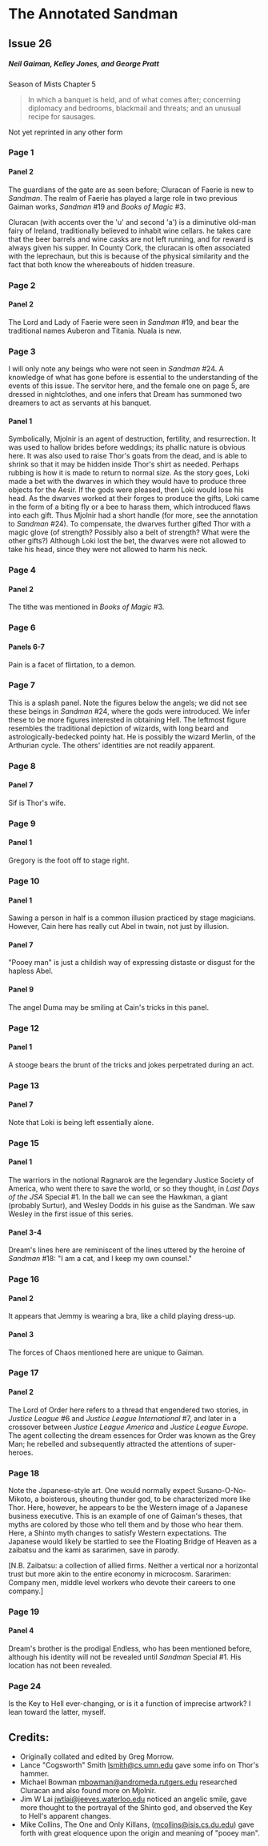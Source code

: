 # The Annotated Sandman

## Issue 26

##### Neil Gaiman, Kelley Jones, and George Pratt

Season of Mists Chapter 5

> In which a banquet is held,
> and of what comes after;
> concerning diplomacy and bedrooms, blackmail and threats;
> and an unusual recipe for sausages.

Not yet reprinted in any other form

### Page 1

#### Panel 2

The guardians of the gate are as seen before; Cluracan of Faerie is new to _Sandman_. The realm of Faerie has played a large role in two previous Gaiman works, _Sandman_ #19 and _Books of Magic_ #3.

Cluracan (with accents over the 'u' and second 'a') is a diminutive old-man fairy of Ireland, traditionally believed to inhabit wine cellars. he takes care that the beer barrels and wine casks are not left running, and for reward is always given his supper. In County Cork, the cluracan is often associated with the leprechaun, but this is because of the physical similarity and the fact that both know the whereabouts of hidden treasure.

### Page 2

#### Panel 2

The Lord and Lady of Faerie were seen in _Sandman_ #19, and bear the traditional names Auberon and Titania. Nuala is new.

### Page 3

I will only note any beings who were not seen in _Sandman_ #24. A knowledge of what has gone before is essential to the understanding of the events of this issue. The servitor here, and the female one on page 5, are dressed in nightclothes, and one infers that Dream has summoned two dreamers to act as servants at his banquet.

#### Panel 1

Symbolically, Mjolnir is an agent of destruction, fertility, and resurrection. It was used to hallow brides before weddings; its phallic nature is obvious here. It was also used to raise Thor's goats from the dead, and is able to shrink so that it may be hidden inside Thor's shirt as needed. Perhaps rubbing is how it is made to return to normal size. As the story goes, Loki made a bet with the dwarves in which they would have to produce three objects for the Aesir. If the gods were pleased, then Loki would lose his head. As the dwarves worked at their forges to produce the gifts, Loki came in the form of a biting fly or a bee to harass them, which introduced flaws into each gift. Thus Mjolnir had a short handle (for more, see the annotation to _Sandman_ #24). To compensate, the dwarves further gifted Thor with a magic glove (of strength? Possibly also a belt of strength? What were the other gifts?) Although Loki lost the bet, the dwarves were not allowed to take his head, since they were not allowed to harm his neck.

### Page 4

#### Panel 2

The tithe was mentioned in _Books of Magic_ #3.

### Page 6

#### Panels 6-7

Pain is a facet of flirtation, to a demon.

### Page 7

This is a splash panel. Note the figures below the angels; we did not see these beings in _Sandman_ #24, where the gods were introduced. We infer these to be more figures interested in obtaining Hell. The leftmost figure resembles the traditional depiction of wizards, with long beard and astrologically-bedecked pointy hat. He is possibly the wizard Merlin, of the Arthurian cycle. The others' identities are not readily apparent.

### Page 8

#### Panel 7

Sif is Thor's wife.

### Page 9

#### Panel 1

Gregory is the foot off to stage right.

### Page 10

#### Panel 1

Sawing a person in half is a common illusion practiced by stage magicians. However, Cain here has really cut Abel in twain, not just by illusion.

#### Panel 7

"Pooey man" is just a childish way of expressing distaste or disgust for the hapless Abel.

#### Panel 9

The angel Duma may be smiling at Cain's tricks in this panel.

### Page 12

#### Panel 1

A stooge bears the brunt of the tricks and jokes perpetrated during an act.

### Page 13

#### Panel 7

Note that Loki is being left essentially alone.

### Page 15

#### Panel 1

The warriors in the notional Ragnarok are the legendary Justice Society of America, who went there to save the world, or so they thought, in _Last Days of the JSA_ Special #1. In the ball we can see the Hawkman, a giant (probably Surtur), and Wesley Dodds in his guise as the Sandman. We saw Wesley in the first issue of this series.

#### Panel 3-4

Dream's lines here are reminiscent of the lines uttered by the heroine of _Sandman_ #18: "I am a cat, and I keep my own counsel."

### Page 16

#### Panel 2

It appears that Jemmy is wearing a bra, like a child playing dress-up.

#### Panel 3

The forces of Chaos mentioned here are unique to Gaiman.

### Page 17

#### Panel 2

The Lord of Order here refers to a thread that engendered two stories, in _Justice League_ #6 and _Justice League International_ #7, and later in a crossover between _Justice League America_ and _Justice League Europe_. The agent collecting the dream essences for Order was known as the Grey Man; he rebelled and subsequently attracted the attentions of super-heroes.

### Page 18

Note the Japanese-style art. One would normally expect Susano-O-No-Mikoto, a boisterous, shouting thunder god, to be characterized more like Thor. Here, however, he appears to be the Western image of a Japanese business executive. This is an example of one of Gaiman's theses, that myths are colored by those who tell them and by those who hear them. Here, a Shinto myth changes to satisfy Western expectations. The Japanese would likely be startled to see the Floating Bridge of Heaven as a zaibatsu and the kami as sararimen, save in parody.

[N.B. Zaibatsu: a collection of allied firms. Neither a vertical nor a horizontal trust but more akin to the entire economy in microcosm. Sararimen: Company men, middle level workers who devote their careers to one company.]

### Page 19

#### Panel 4

Dream's brother is the prodigal Endless, who has been mentioned before, although his identity will not be revealed until _Sandman_ Special #1. His location has not been revealed.

### Page 24

Is the Key to Hell ever-changing, or is it a function of imprecise artwork? I lean toward the latter, myself.

## Credits:

- Originally collated and edited by Greg Morrow.
- Lance "Cogsworth" Smith <lsmith@cs.umn.edu> gave some info on Thor's hammer.
- Michael Bowman <mbowman@andromeda.rutgers.edu> researched Cluracan and also found more on Mjolnir.
- Jim W Lai <jwtlai@jeeves.waterloo.edu> noticed an angelic smile, gave more thought to the portrayal of the Shinto god, and observed the Key to Hell's apparent changes.
- Mike Collins, The One and Only Killans, (mcollins@isis.cs.du.edu) gave forth with great eloquence upon the origin and meaning of "pooey man".
